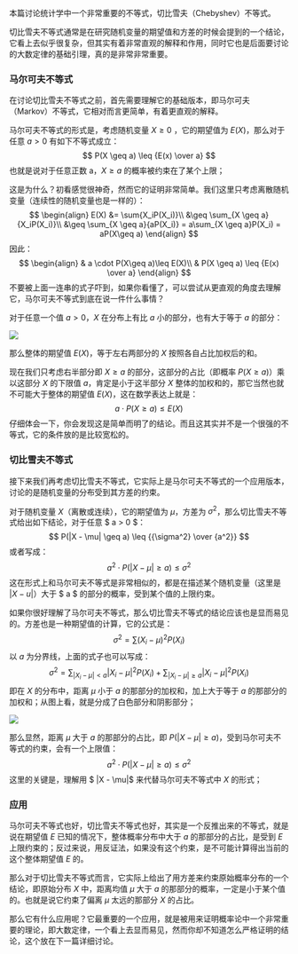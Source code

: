 本篇讨论统计学中一个非常重要的不等式，切比雪夫（Chebyshev）不等式。

切比雪夫不等式通常是在研究随机变量的期望值和方差的时候会提到的一个结论，它看上去似乎很复杂，但其实有着非常直观的解释和作用，同时它也是后面要讨论的大数定律的基础引理，真的是非常非常重要。

### 马尔可夫不等式

在讨论切比雪夫不等式之前，首先需要理解它的基础版本，即马尔可夫（Markov）不等式，它相对而言更简单，有着更直观的解释。

马尔可夫不等式的形式是，考虑随机变量 $X \geq 0$ ，它的期望值为 $E(X)$，那么对于任意 $a > 0$ 有如下不等式成立：
$$
P(X \geq a) \leq {E(x) \over a}
$$
也就是说对于任意正数 a，$X\geq a$ 的概率被约束在了某个上限；

这是为什么？初看感觉很神奇，然而它的证明非常简单。我们这里只考虑离散随机变量（连续性的随机变量也是一样的）：
$$
\begin{align}
E(X) &= \sum{X_iP(X_i)}\\
&\geq \sum_{X \geq a}{X_iP(X_i)}\\
&\geq \sum_{X \geq a}{aP(X_i)} = a\sum_{X \geq a}P(X_i) = aP(X\geq a)
\end{align}
$$
因此：
$$
\begin{align}
& a \cdot P(X\geq a)\leq E(X)\\
& P(X \geq a) \leq {E(x) \over a}
\end{align}
$$
不要被上面一连串的式子吓到，如果你看懂了，可以尝试从更直观的角度去理解它，马尔可夫不等式到底在说一件什么事情？

对于任意一个值 $a > 0$，$X$ 在分布上有比 $a$ 小的部分，也有大于等于 $a$ 的部分：

![](/home/hy/Desktop/Projects/math/statistics/imgs/markov1.png)

那么整体的期望值 $E(X)$，等于左右两部分的 $X$ 按照各自占比加权后的和。

现在我们只考虑右半部分即 $X \geq a$ 的部分，这部分的占比（即概率 $P(X \geq a)$）乘以这部分 $X$ 的下限值 $a$，肯定是小于这半部分 $X$ 整体的加权和的，那它当然也就不可能大于整体的期望值 $E(X)$，这在数学表达上就是：
$$
a\cdot P(X\geq a)\leq E(X)
$$
仔细体会一下，你会发现这是简单而明了的结论。而且这其实并不是一个很强的不等式，它的条件放的是比较宽松的。

### 切比雪夫不等式

接下来我们再考虑切比雪夫不等式，它实际上是马尔可夫不等式的一个应用版本，讨论的是随机变量的分布受到其方差的约束。

对于随机变量 $X$（离散或连续），它的期望值为 $\mu$，方差为 $\sigma^2$，那么切比雪夫不等式给出如下结论，对于任意 $ a > 0 $：
$$
P(|X - \mu| \geq a) \leq {{\sigma^2} \over {a^2}}
$$
或者写成：
$$
a^2 \cdot P(|X - \mu| \geq a) \leq {\sigma^2}
$$
这在形式上和马尔可夫不等式是非常相似的，都是在描述某个随机变量（这里是 $|X - u|$）大于 $ a $ 的部分的概率，受到某个值的上限约束。

如果你很好理解了马尔可夫不等式，那么切比雪夫不等式的结论应该也是显而易见的。方差也是一种期望值的计算，它的公式是：
$$
\sigma^2 =\sum(X_i - \mu)^2 P(X_i)
$$
以 $a$ 为分界线，上面的式子也可以写成：
$$
\sigma^2 ={\sum_{|X_i-\mu| < a}|X_i - \mu|^2 P(X_i)} + {\sum_{|X_i-\mu| \geq a}|X_i - \mu|^2 P(X_i)}
$$
即在 $X$ 的分布中，距离 $\mu$ 小于 $a$ 的那部分的加权和，加上大于等于 $a$ 的那部分的加权和；从图上看，就是分成了白色部分和阴影部分；

![](/home/hy/Desktop/Projects/math/statistics/imgs/chev.jpg)

那么显然，距离 $\mu$ 大于 $a$ 的那部分的占比，即 $P(|X -\mu| \geq a)$，受到马尔可夫不等式的约束，会有一个上限值：
$$
a^2 \cdot P(|X-\mu| \geq a) \leq \sigma^2 
$$
这里的关键是，理解用 $ |X - \mu|$ 来代替马尔可夫不等式中 $X$ 的形式；

### 应用

马尔可夫不等式也好，切比雪夫不等式也好，其实是一个反推出来的不等式，就是说在期望值 $E$ 已知的情况下，整体概率分布中大于 $a$ 的那部分的占比，是受到 $E$ 上限约束的；反过来说，用反证法，如果没有这个约束，是不可能计算得出当前的这个整体期望值 $E$ 的。

那么对于切比雪夫不等式而言，它实际上给出了用方差来约束原始概率分布的一个结论，即原始分布 $X$ 中，距离均值 $\mu$ 大于 $a$ 的那部分的概率，一定是小于某个值的。也就是说它约束了偏离 $\mu$ 太远的那部分 $X$ 的占比。

那么它有什么应用呢？它最重要的一个应用，就是被用来证明概率论中一个非常重要的理论，即大数定律，一个看上去显而易见，然而你却不知道怎么严格证明的结论，这个放在下一篇详细讨论。